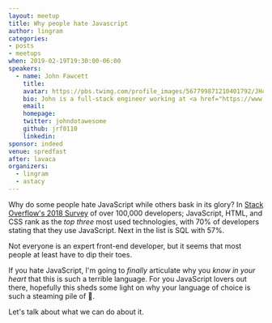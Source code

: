 ```yaml
---
layout: meetup
title: Why people hate Javascript
author: lingram
categories:
- posts
- meetups
when: 2019-02-19T19:30:00-06:00
speakers:
  - name: John Fawcett
    title:
    avatar: https://pbs.twimg.com/profile_images/567799871210401792/JHcg7zYh_400x400.jpeg
    bio: John is a full-stack engineer working at <a href="https://www.cloudflare.com/">Cloudflare</a>. He loves JavaScript.
    email:
    homepage:
    twitter: johndotawesome
    github: jrf0110
    linkedin:
sponsor: indeed
venue: spredfast
after: lavaca
organizers:
  - lingram
  - astacy
---
```


Why do some people hate JavaScript while others bask in its glory? In [Stack Overflow's 2018 Survey](https://insights.stackoverflow.com/survey/2018/) of over 100,000 developers; JavaScript, HTML, and CSS rank as the _top three_ most used technologies, with 70% of developers stating that they use JavaScript. Next in the list is SQL with 57%.

Not everyone is an expert front-end developer, but it seems that most people at least have to dip their toes.

If you hate JavaScript, I'm going to _finally_ articulate why you _know in your heart_ that this is such a terrible language. For you JavaScript lovers out there, hopefully this sheds some light on why your language of choice is such a steaming pile of 💩.

Let's talk about what we can do about it.
